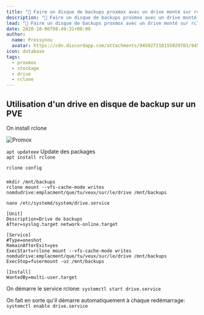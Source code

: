 ```yaml
---
title: "💾 Faire un disque de backups proxmox avec un drive monté sur rclone"
description: "💾 Faire un disque de backups proxmox avec un drive monté sur rclone"
lead: "💾 Faire un disque de backups proxmox avec un drive monté sur rclone"
date: 2020-10-06T08:49:31+00:00
author:
  name: Pressynou
  avatar: https://cdn.discordapp.com/attachments/945027218155929703/945713566214914138/profilephoto.jpg
icon: database
tags:
  - proxmox
  - stockage
  - drive
  - rclone
---
```


## Utilisation d'un drive en disque de backup sur un PVE

On install rclone


![Promox](https://docs.pressynou.ch/virtualisation/proxmox/rclone-backups/af.png)

`apt updateee` Update des packages  
`apt install rclone`  

`rclone config`

### 

`mkdir /mnt/backups`  
`rclone mount --vfs-cache-mode writes nomdudrive:emplacment/que/tu/veux/sur/le/drive /mnt/backups`  

`nano /etc/systemd/system/drive.service`  


    [Unit]
	Description=Drive de backups
	After=syslog.target network-online.target

	[Service]
	#Type=oneshot
	RemainAfterExit=yes
	ExecStart=rclone mount --vfs-cache-mode writes 	nomdudrive:emplacment/que/tu/veux/sur/le/drive /mnt/backups	
	ExecStop=fusermount -uz /mnt/backups

	[Install]
	WantedBy=multi-user.target

On démarre le service rclone:
`systemctl start drive.service`

On fait en sorte qu'il démarre automatiquement à chaque redémarrage:
`systemctl enable drive.service` 